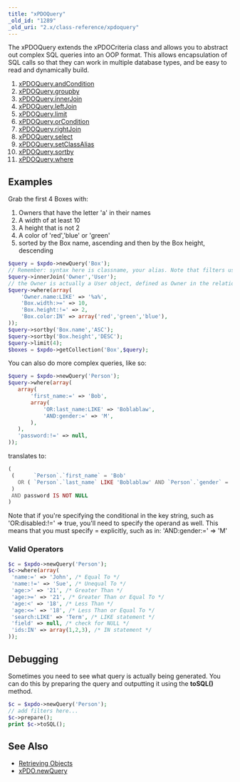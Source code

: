 ```yaml
---
title: "xPDOQuery"
_old_id: "1289"
_old_uri: "2.x/class-reference/xpdoquery"
---
```


 The xPDOQuery extends the xPDOCriteria class and allows you to abstract out complex SQL queries into an OOP format. This allows encapsulation of SQL calls so that they can work in multiple database types, and be easy to read and dynamically build.

1. [xPDOQuery.andCondition](extending-modx/xpdo/class-reference/xpdoquery/xpdoquery.andcondition)
2. [xPDOQuery.groupby](extending-modx/xpdo/class-reference/xpdoquery/xpdoquery.groupby)
3. [xPDOQuery.innerJoin](extending-modx/xpdo/class-reference/xpdoquery/xpdoquery.innerjoin)
4. [xPDOQuery.leftJoin](extending-modx/xpdo/class-reference/xpdoquery/xpdoquery.leftjoin)
5. [xPDOQuery.limit](extending-modx/xpdo/class-reference/xpdoquery/xpdoquery.limit)
6. [xPDOQuery.orCondition](extending-modx/xpdo/class-reference/xpdoquery/xpdoquery.orcondition)
7. [xPDOQuery.rightJoin](extending-modx/xpdo/class-reference/xpdoquery/xpdoquery.rightjoin)
8. [xPDOQuery.select](extending-modx/xpdo/class-reference/xpdoquery/xpdoquery.select)
9. [xPDOQuery.setClassAlias](extending-modx/xpdo/class-reference/xpdoquery/xpdoquery.setclassalias)
10. [xPDOQuery.sortby](extending-modx/xpdo/class-reference/xpdoquery/xpdoquery.sortby)
11. [xPDOQuery.where](extending-modx/xpdo/class-reference/xpdoquery/xpdoquery.where)

## Examples

 Grab the first 4 Boxes with:

1. Owners that have the letter 'a' in their names
2. A width of at least 10
3. A height that is not 2
4. A color of 'red','blue' or 'green'
5. sorted by the Box name, ascending and then by the Box height, descending
 
``` php 
$query = $xpdo->newQuery('Box');
// Remember: syntax here is classname, your alias. Note that filters use the alias.
$query->innerJoin('Owner','User'); 
// the Owner is actually a User object, defined as Owner in the relationship alias
$query->where(array(
    'Owner.name:LIKE' => '%a%',
    'Box.width:>=' => 10,
    'Box.height:!=' => 2,
    'Box.color:IN' => array('red','green','blue'),
));
$query->sortby('Box.name','ASC');
$query->sortby('Box.height','DESC');
$query->limit(4);
$boxes = $xpdo->getCollection('Box',$query);
```

 You can also do more complex queries, like so:

 ``` php 
$query = $xpdo->newQuery('Person');
$query->where(array(
    array(
        'first_name:=' => 'Bob',
        array(
            'OR:last_name:LIKE' => 'Boblablaw',
            'AND:gender:=' => 'M',
        ),
    ),
    'password:!=' => null,
));
```

 translates to:

 ``` php 
(
  (      `Person`.`first_name` = 'Bob' 
    OR ( `Person`.`last_name` LIKE 'Boblablaw' AND `Person`.`gender` = 'M' )
  )
  AND password IS NOT NULL
)
```

 Note that if you're specifying the conditional in the key string, such as 'OR:disabled:!=' => true, you'll need to specify the operand as well. This means that you must specify = explicitly, such as in:  'AND:gender:=' => 'M'

 

### Valid Operators

 ``` php 
$c = $xpdo->newQuery('Person');
$c->where(array(
  'name:=' => 'John', /* Equal To */
  'name:!=' => 'Sue', /* Unequal To */
  'age:>' => '21', /* Greater Than */
  'age:>=' => '21', /* Greater Than or Equal To */
  'age:<' => '18', /* Less Than */
  'age:<=' => '18', /* Less Than or Equal To */
  'search:LIKE' => 'Term', /* LIKE statement */
  'field' => null, /* check for NULL */
  'ids:IN' => array(1,2,3), /* IN statement */
));
```

## Debugging

 Sometimes you need to see what query is actually being generated. You can do this by preparing the query and outputting it using the **toSQL()** method.

 ``` php 
$c = $xpdo->newQuery('Person');
// add filters here...
$c->prepare();
print $c->toSQL();
```

## See Also

- [Retrieving Objects](extending-modx/xpdo/retrieving-objects "Retrieving Objects")
- [xPDO.newQuery](extending-modx/xpdo/class-reference/xpdo/xpdo.newquery "xPDO.newQuery")